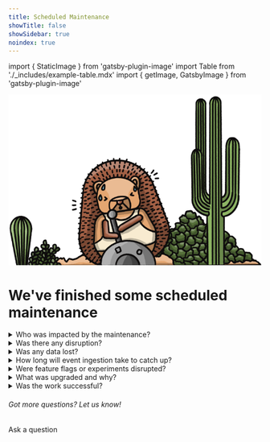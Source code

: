 ```yaml
---
title: Scheduled Maintenance
showTitle: false
showSidebar: true
noindex: true
---
```


import { StaticImage } from 'gatsby-plugin-image'
import Table from './_includes/example-table.mdx'
import { getImage, GatsbyImage } from 'gatsby-plugin-image'

![Builder Hog](./images/service-message/worker-hog.png)
<br />

<h1 className="text-center px-2 pt-4 pb-2 md:px-8 text-3xl md:text-5xl xl:text-6xl relative z-20" style={{ marginTop: "-2rem", marginBottom: "-.5rem" }}>We've <span className="text-red">finished</span> some scheduled maintenance</h1>

<Hero
    subtitle="We finished at 10:30 UTC. Event ingestion is catching back up."
/>

<details> 
  <summary>Who was impacted by the maintenance?</summary>
The maintenance only impacted users on our US cloud, who access PostHog via app.posthog.com. We notified these users about this work last week, by email. Self-hosted and EU cloud users were not impacted and will have enjoyed normal service.
</details>

<details> 
  <summary>Was there any disruption?</summary>
We ensured there was minimal disruption for PostHog users. Ingestion was briefly paused while the work was done, and events were stored to be processed once it was complete. There may have been some unusual behaviour within insights while the maintenance was underway, and feature flag persistence did not function for new incoming users only. All other feature flags and experiments continued to function as expected. We notified all impacted users by email the week previous to starting this maintenance, to give them time to prepare and scheduled the work to ensure minimal impact to users.
</details>

<details>
  <summary>Was any data lost?</summary>
No. No events or data was lost, as we paused event ingestion for the duration of the work and stored data to be processed once the work was complete. We're now ingesting all events from the  maintenance period. It may take a few hours for PostHog to completely recover from this ingestion lag. 
</details>

<details> 
  <summary>How long will event ingestion take to catch up?</summary>
In order to ensure no data was lost, we stored all events that occurred during the maintenance period so that they could be ingested once the work was complete. We're now processing those events. It may take a few hours for PostHog to catch up, and once the system is back to normal we'll remove the in-app notification. 
</details>

<details> 
  <summary>Were feature flags or experiments disrupted?</summary>
Persistent feature flags did not persist for new incoming users for the duration of the maintenance, but continued working as expected for existing users. Feature flags and experiments were otherwise unaffected and continued to function as normal. Now that the work is complete, feature flag persistence is now back to normal.</details>

<details> 
  <summary> What was upgraded and why? </summary>
We migrated our Postgres database from Heroku, to Amazon services. This was essential work to make sure PostHog remains scalable and will unlock improved performance for users on our US cloud.
</details>

<details> 
  <summary> Was the work successful? </summary>
Yes. The maintenance took a little over the two hour period we anticipated, but was otherwise entirely successful. We'd like to thank the Infrastructure Team for their hard work with this migration. Thanks, team!
</details>

<div className="centered py-5">
<h6>Got more questions? Let us know!</h6>
<CallToAction type="primary" width="84" to="/questions">
    Ask a question
</CallToAction>
</div>

